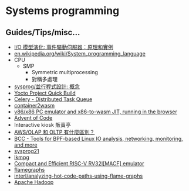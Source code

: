 # Systems programming

## Guides/Tips/misc...

* [I/O 模型演化: 事件驅動伺服器：原理和實例](https://hackmd.io/@sysprog/linux-io-model/https%3A%2F%2Fhackmd.io%2F%40sysprog%2Fevent-driven-server)
* [en.wikipedia.org/wiki/System_programming_language](https://en.wikipedia.org/wiki/System_programming_language)
* CPU
    * SMP
        * Symmetric multiprocessing
        * 對稱多處理
* [sysprog/並行程式設計: 概念](https://hackmd.io/@sysprog/concurrency/%2F%40sysprog%2Fconcurrency-concepts)
* [Yocto Project Quick Build](https://docs.yoctoproject.org/brief-yoctoprojectqs/index.html)
* [Celery - Distributed Task Queue](https://docs.celeryq.dev/en/stable/index.html)
* [container2wasm](https://github.com/ktock/container2wasm)
* [v86/x86 PC emulator and x86-to-wasm JIT, running in the browser](https://github.com/copy/v86)
* [Advent of Code](https://en.wikipedia.org/wiki/Advent_of_Code)
* Interactive kiosk 販賣亭
* [AWS/OLAP 和 OLTP 有什麼區別？](https://aws.amazon.com/tw/compare/the-difference-between-olap-and-oltp/)
* [BCC - Tools for BPF-based Linux IO analysis, networking, monitoring, and more](https://github.com/iovisor/bcc/)
* [sysprog21](https://github.com/sysprog21)
* [lkmpg](https://github.com/sysprog21/lkmpg)
* [Compact and Efficient RISC-V RV32I[MACF] emulator](https://github.com/sysprog21/rv32emu)
* [flamegraphs](https://www.brendangregg.com/flamegraphs.html)
* [interl/analyzing-hot-code-paths-using-flame-graphs](https://www.intel.com/content/www/us/en/docs/vtune-profiler/cookbook/2023-0/analyzing-hot-code-paths-using-flame-graphs.html)
* [Apache Hadoop](https://hadoop.apache.org/docs/stable/hadoop-project-dist/hadoop-common/SingleCluster.html)